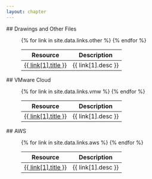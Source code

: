 ```yaml
---
layout: chapter
---
```


<section markdown="1" id="drawings-and-other-files">
## Drawings and Other Files

<figure markdown="1" class="full-width">
<table>
<thead><tr><th>Resource</th><th>Description</th></tr></thead>
<tbody>
{% for link in site.data.links.other %}
<tr><td><a href="{{ link[1].url }}">{{ link[1].title }}</a></td><td>{{ link[1].desc }}</td></tr>
{% endfor %}
</tbody>
</table>
</figure>
</section>




<section markdown="1" id="vmware-cloud-resources">
## VMware Cloud
<figure markdown="1" class="full-width">
<table>
<thead><tr><th>Resource</th><th>Description</th></tr></thead>
<tbody>
{% for link in site.data.links.vmw %}
<tr><td><a href="{{ link[1].url }}">{{ link[1].title }}</a></td><td>{{ link[1].desc }}</td></tr>
{% endfor %}
</tbody>
</table>
</figure>
</section>




<section markdown="1" id="aws-resources">
## AWS

<figure markdown="1" class="full-width">
<table>
<thead><tr><th>Resource</th><th>Description</th></tr></thead>
<tbody>
{% for link in site.data.links.aws %}
<tr><td><a href="{{ link[1].url }}">{{ link[1].title }}</a></td><td>{{ link[1].desc }}</td></tr>
{% endfor %}
</tbody>
</table>
</figure>
</section>
